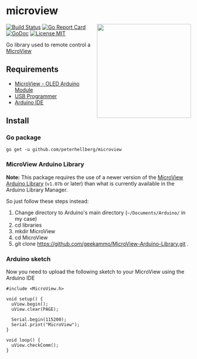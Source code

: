 # microview

<img src="http://microview.io/images/MicroViewWithProgrammer.png" width="256" align="right">

[![Build Status](https://travis-ci.org/peterhellberg/microview.svg?branch=master)](https://travis-ci.org/peterhellberg/microview)
[![Go Report Card](https://goreportcard.com/badge/github.com/peterhellberg/microview)](https://goreportcard.com/report/github.com/peterhellberg/microview)
[![GoDoc](https://img.shields.io/badge/godoc-reference-blue.svg?style=flat)](https://godoc.org/github.com/peterhellberg/microview)
[![License MIT](https://img.shields.io/badge/license-MIT-lightgrey.svg?style=flat)](https://github.com/peterhellberg/microview/blob/master/LICENSE)


Go library used to remote control a [MicroView](http://microview.io/)

## Requirements

- [MicroView - OLED Arduino Module](https://www.sparkfun.com/products/12923)
- [USB Programmer](https://www.sparkfun.com/products/12924)
- [Arduino IDE](https://www.arduino.cc/en/Main/Software)

## Install

### Go package

    go get -u github.com/peterhellberg/microview

### MicroView Arduino Library

**Note:** This package requires the use of a newer version of the
[MicroView Arduino Library](https://github.com/geekammo/MicroView-Arduino-Library)
(`v1.07b` or later) than what is currently available in the Arduino Library Manager.

So just follow these steps instead:

1. Change directory to Arduino's main directory (`~/Documents/Arduino/` in my case)
2. cd libraries
3. mkdir MicroView
4. cd MicroView
5. git clone https://github.com/geekammo/MicroView-Arduino-Library.git .

### Arduino sketch

Now you need to upload the following sketch to your MicroView using the Arduino IDE

```arduino
#include <MicroView.h>

void setup() {
  uView.begin();
  uView.clear(PAGE);

  Serial.begin(115200);
  Serial.print("MicroView");
}

void loop() {
  uView.checkComm();
}
```
